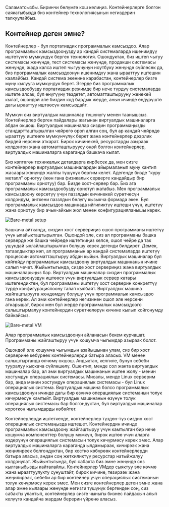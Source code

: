 Саламатсызбы. Биринчи бөлүмгө кош келиңиз. Контейнерлерге болгон саякатыбызда биз контейнер технологиясынын негиздерин
талкуулайбыз.

## Контейнер деген эмне?

Контейнерлер - бул портативдик программалык камсыздоо. Алар программалык камсыздооңузду ар кандай системаларда ишенимдүү
иштетүүгө мүмкүндүк берген технология. Ошондуктан, биз иштеп чыгуу системасы жөнүндө, тест системасы жөнүндө, продакшн
системасы жөнүндө, жада калса иштеп чыгуучунун ноутбуку жөнүндө сүйлөсөк да, биз программалык камсыздоонун ишенимдүү
жана ырааттуу иштешин каалайбыз. Кандай система экенине карабастан, контейнерлер бизге муну кылууга мүмкүндүк берет.
Эгерде биз программалык камсыздообузду портативдик режимде бир нече түрдүү системаларда иштете алсак, бул өнүгүүнү
тездетет, автоматташтырууну жөнөкөй кылат, ошондой эле биздин код бардык жерде, анын ичинде өндүрүштө дагы ырааттуу
иштөөсүн камсыздайт.

Мүмкүн сиз виртуалдык машиналар түшүнүгү менен таанышсыз. Контейнерлер берген пайдалары жагынан виртуалдык машиналарга
абдан окшош. Виртуалдык машиналар сиздин программаңызды стандартташтырылган чөйрөгө ороп алган соң, бул ар кандай
чөйрөдө ырааттуу иштөөгө мүмкүнчүлүк берет жана контейнерлер дээрлик бирдей нерсени аткарат. Бирок кичинекей,
ресурстарды азыраак колдонгон жана автоматташтыруусу оңой болгон контейнерлер, виртуалдык машиналарга караганда башкача
кылат.

Биз көптөгөн техникалык деталдарга кирбесек да, мен сизге контейнерлер виртуалдык машиналардан айырмаланып муну кантип
жасаары жөнүндө жалпы түшүнүк бергим келет. Адегенде бизде "куру металл" орнотуу (жөн гана физикалык серверге кандайдыр
бир программаны орнотуу) бар. Бизде хост-сервер бар. Биз ага программалык камсыздообузду орнотуп жатабыз. Мен
программалык камсыздоону көрсөтүү үчүн паззлдын кичинекей сүрөтчөсүн колдондум, анткени паззлдын бөлүгү кызыкча формада
экен. Бул программалык камсыздоо машинада ийгиликтүү иштеши үчүн, иштетүү жана орнотуу бир ачык-айкын жол менен
конфигурацияланышы керек.

![Bare-metal setup](./bare.png)

Башкача айтканда, сиздин хост сервериңиз ошол программаны иштетүү үчүн ылайыкташтырылган. Ошондой эле, сиз ал
программаны башка серверде же башка чөйрөдө иштеткиңиз келсе, ошол чөйрө да так ушундай ыңгайлаштырылган болушу керек
дегенди билдирет. Демек, татаалдыктар көп, ал программанын ар кандай системаларда иштетүү процессин автоматташтыруу
абдан кыйын. Виртуалдык машиналар бул көйгөйдү программалык камсыздоону виртуалдык машинанын ичине салып чечет.
Жыйынтыгында, сизде хост сервериңиз жана виртуалдык машиналарыңыз бар. Виртуалдык машиналар сиздин программалык
камсыздооңуздун иштөөсү үчүн виртуалдык сервер катары иштегендиктен, бул программаны иштетүү хост серверин конкреттүү
түрдө конфигурациялоону талап кылбайт. Виртуалдык машина жайгаштырууга жөндөмдүү болушу үчүн программалык камсыздоо гана
керек. Ал эми контейнерлер негизинен ошол эле нерсени аткарышат, бирок мен бул жерде программалык камсыздоого
салыштырмалуу контейнердин сүрөтчөлөрүн кичине кылып койгонумду байкайсыз.

![Bare-metal VM](./bare-vm.png)

Алар программалык камсыздоонун айланасын бекем курчашат. Программаны жайгаштыруу үчүн кошумча чыгымдар азыраак болот.

Ошондой эле кошумча чыгымдын азайышынан улам, сиз бир хост серверине көбүрөөк контейнерлерди батыра аласыз. VM менен
салыштырганда өлчөмү окшош. Андыктан, келгиле, бунун себеби тууралуу кыскача сүйлөшөлү. Ошентип, менде сол жакта
виртуалдык машиналар бар, ал эми виртуалдык машинанын иштөө жолу - менин хостумдун операциялык системасы. Мисалы, менде
Linux серверим бар, анда менин хостумдун операциялык системасы - бул Linux операциялык система. Виртуалдык машина болсо
программалык камсыздоонун ичинде дагы бир өзүнчө операциялык системанын толук көчүрмөсүн камтыйт. Виртуалдык машинанын
өзүнүн толук операциялык системасы бар болгондуктан, бул виртуалдык машиналар короткон чыгымдарды көбөйтөт.

Контейнерлерди иштеткенде, контейнерлер түздөн-түз сиздин хост операциялык системаңызда иштешет. Контейнердин ичинде
программалык камсыздоону жайгаштыруу үчүн камтылган бир нече кошумча компоненттер болушу мүмкүн, бирок иштөө үчүн аларга
өздөрүнүн операциялык системасын толук көчүрмөсү керек эмес. Алар виртуалдык машиналарга караганда ылдамыраак, кичирээк
жана жеңилиреек болгондуктан, бир хостко көбүрөөк контейнерлерди батыра аласыз, андан соң жеткиликтүү ресурстар
натыйжалуу колдонулат. Жыйынтыгында, бул сабакта биз эмне жөнүндө сөз кылганыбызды кайталайлы. Контейнерлер VMдер
сыяктуу эле көчмө жана ырааттуулукту сунуштайт, бирок кичине, тезирээк жана жеңилирээк, себеби ар бир контейнер үчүн
операциялык системанын толук көчүрмөсү керек эмес. Мен сизге контейнерлер деген эмне жана алар эмне кылаары жөнүндө
негизги түшүнүк бергенден соң, сиз сабакты улантып, контейнерлер сизге чыныгы бизнес пайдасын алып келүүгө кандайча
жардам берерин үйрөнө аласыз.
